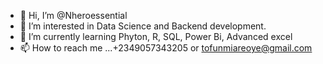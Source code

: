 - 👋 Hi, I’m @Nheroessential
- 👀 I’m interested in Data Science and Backend development.
- 🌱 I’m currently learning Phyton, R, SQL, Power Bi, Advanced excel
- 📫 How to reach me ...+2349057343205 or tofunmiareoye@gmail.com

<!---
Nheroessential/Nheroessential is a ✨ special ✨ repository because its `README.md` (this file) appears on your GitHub profile.
You can click the Preview link to take a look at your changes.
--->
